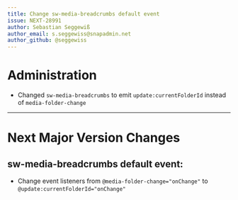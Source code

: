 ```yaml
---
title: Change sw-media-breadcrumbs default event
issue: NEXT-28991
author: Sebastian Seggewiß
author_email: s.seggewiss@snapadmin.net
author_github: @seggewiss
---
```

# Administration
* Changed `sw-media-breadcrumbs` to emit `update:currentFolderId` instead of `media-folder-change`
___
# Next Major Version Changes
## sw-media-breadcrumbs default event:
* Change event listeners from `@media-folder-change="onChange"` to `@update:currentFolderId="onChange"`

